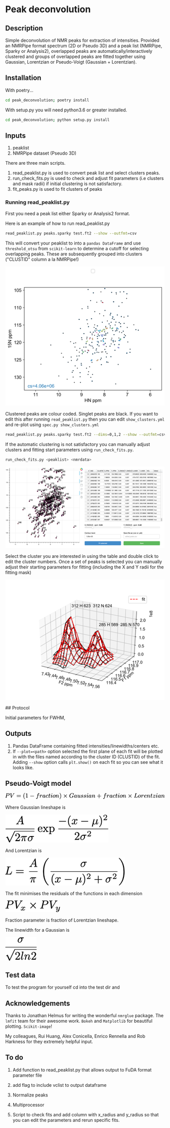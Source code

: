 # Peak deconvolution

## Description

Simple deconvolution of NMR peaks for extraction of intensities. Provided an NMRPipe format spectrum (2D or Pseudo 3D) and a peak list (NMRPipe, Sparky or Analysis2), overlapped peaks are automatically/interactively clustered and groups of overlapped peaks are fitted together using Gaussian, Lorentzian or Pseudo-Voigt (Gaussian + Lorentzian).

## Installation

With poetry...

```bash
cd peak_deconvolution; poetry install
```

With setup.py you will need python3.6 or greater installed.

```bash
cd peak_deconvolution; python setup.py install
```

## Inputs

1. peaklist
2. NMRPipe dataset (Pseudo 3D)

There are three main scripts.

1. read_peaklist.py is used to convert peak list and select clusters peaks.
2. run_check_fits.py is used to check and adjust fit parameters (i.e clusters and mask radii) if initial clustering is not satisfactory.
3. fit_peaks.py is used to fit clusters of peaks


### Running read_peaklist.py

First you need a peak list either Sparky or Analysis2 format.

Here is an example of how to run read_peaklist.py

```bash
read_peaklist.py peaks.sparky test.ft2 --show --outfmt=csv
```

This will convert your peaklist to into a `pandas DataFrame` and use `threshold_otsu` from `scikit-learn` to determine a cutoff for selecting overlapping peaks.
These are subsequently grouped into clusters ("CLUSTID" column a la NMRPipe!)

![Clustered peaks](images/clusters.png)

Clustered peaks are colour coded. Singlet peaks are black. If you want to edit this after running `read_peaklist.py` then you can edit `show_clusters.yml` and re-plot using `spec.py show_clusters.yml`

```bash
read_peaklist.py peaks.sparky test.ft2 --dims=0,1,2 --show --outfmt=csv
```

If the automatic clustering is not satisfactory you can manually adjust clusters and fitting start parameters using `run_check_fits.py`.

```bash
run_check_fits.py <peaklist> <nmrdata>
```

![Using run_check_fits.py](images/bokeh.png)

Select the cluster you are interested in using the table and double click to edit the cluster numbers. Once a set of peaks is selected you can manually adjust their starting parameters for fitting (including the X and Y radii for the fitting mask)

![Example fit](images/fit.png)


## Protocol

Initial parameters for FWHM,  



## Outputs

1. Pandas DataFrame containing fitted intensities/linewidths/centers etc.
2. If `--plot=<path>` option selected the first plane of each fit will be plotted in <path> with the files named according to the cluster ID (CLUSTID) of the fit. Adding `--show` option calls `plt.show()` on each fit so you can see what it looks like.


## Pseudo-Voigt model

![Pseudo-Voigt](images/equations/pv.tex.png)

Where Gaussian lineshape is

![G](images/equations/G.tex.png)

And Lorentzian is

![L](images/equations/L.tex.png)

The fit minimises the residuals of the functions in each dimension

![PV_xy](images/equations/pv_xy.tex.png)


Fraction parameter is fraction of Lorentzian lineshape.

The linewidth for a Gaussian is

![G_lw](images/equations/G_lw.tex.png)

## Test data

To test the program for yourself cd into the test dir and


## Acknowledgements

Thanks to Jonathan Helmus for writing the wonderful `nmrglue` package.
The `lmfit` team for their awesome work.
`Bokeh` and `Matplotlib` for beautiful plotting.
`Scikit-image`!

My colleagues, Rui Huang, Alex Conicella, Enrico Rennella and Rob Harkness for they extremely helpful input.


## To do

1. Add function to read_peaklist.py that allows output to FuDA format parameter file

2. add flag to include vclist to output dataframe

3. Normalize peaks

4. Multiprocessor

5. Script to check fits and add column with x_radius and y_radius so that you can edit the parameters and rerun specific fits.
